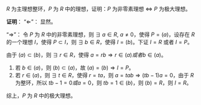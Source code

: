 $R$ 为主理想整环，$P$ 为 $R$ 中的理想，证明：$P$ 为非零素理想 $\iff$ $P$ 为极大理想。

**证明**： “$\Leftarrow$”： 显然。

“$\Rightarrow$”： 令 $P$ 为 $R$ 中的非零素理想，则 $\exists\ a\in R,\ a\neq 0$，使得 $P = (a)$，设存在 $R$ 的一个理想 $I$，使得 $P\subset I$，则 $\exists\ b\in R$，使得 $I = (b)$。下证 $I = R$ 或者 $I = P$。

由于 $(a)\subset (b)$，则 $\exists\ r\in R$，使得 $a = rb\Rightarrow r\in (a)或者 b\in(a)$。

1. 若 $b\in(a)$，则 $(b)\subset (a)$，故 $(a) = (b)\Rightarrow I = P$。
2. 若 $r\in (a)$，则 $\exists\ t\in R$，使得 $r = ta$，则 $a = tab\Rightarrow (tb-1)a = 0$，由于 $R$ 为整环，所以 $tb-1=0或a=0$，则 $tb = 1\in (b)$，则 $(b) = R$，则 $I = R$。

综上，$P$ 为 $R$ 中的极大理想。